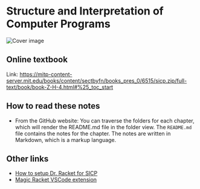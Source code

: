 # Structure and Interpretation of Computer Programs

![Cover image](https://mitp-content-server.mit.edu/books/content/sectbyfn/books_pres_0/6515/sicp.zip/full-text/book/cover.jpg)

## Online textbook

Link: https://mitp-content-server.mit.edu/books/content/sectbyfn/books_pres_0/6515/sicp.zip/full-text/book/book-Z-H-4.html#%25_toc_start

## How to read these notes

- From the GitHub website: You can traverse the folders for each chapter, which will render the README.md file in the folder view. The `README.md` file contains the notes for the chapter. The notes are written in Markdown, which is a markup language.

## Other links

- [How to setup Dr. Racket for SICP](https://www.reddit.com/r/sicp/comments/mf0j95/sicp_compatibility_language/)
- [Magic Racket VSCode extension](https://marketplace.visualstudio.com/items?itemName=evzen-wybitul.magic-racket)